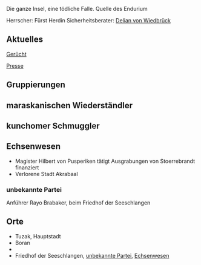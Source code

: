 Die ganze Insel, eine tödliche Falle.
Quelle des Endurium

Herrscher: Fürst Herdin
Sicherheitsberater: [Delian von Wiedbrück](Personen.md#Delian%20von%20Wiedbrück)

## Aktuelles

[Gerücht](Pforte%20des%20Grauens/Gerüchte%20und%20Nachrichten.md#rumormaraskan)

[Presse](Pforte%20des%20Grauens/Gerüchte%20und%20Nachrichten.md#newsmaraskan)

## Gruppierungen

## maraskanischen Wiederständler
## kunchomer Schmuggler
## Echsenwesen
* Magister Hilbert von Pusperiken tätigt Ausgrabungen von Stoerrebrandt finanziert
* Verlorene Stadt Akrabaal
### unbekannte Partei
Anführer Rayo Brabaker, beim Friedhof der Seeschlangen

## Orte
* Tuzak, Hauptstadt
* Boran
* 
* Friedhof der Seeschlangen, [unbekannte Partei](Pforte%20des%20Grauens/Maraskan.md#unbekannte%20Partei), [Echsenwesen](Pforte%20des%20Grauens/Maraskan.md#Echsenwesen)

